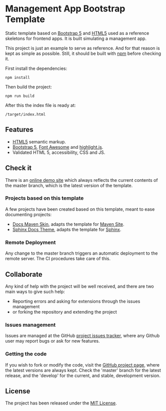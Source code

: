 # Management App Bootstrap Template

Static template based on [Bootstrap 5][bootstrap] and [HTML5][html5] used as a reference skeletons for frontend apps. It is built simulating a management app.

This project is just an example to serve as reference. And for that reason is kept as simple as possible. Still, it should be built with [npm][npm] before checking it.

First install the dependencies:

```
npm install
```

Then build the project:

```
npm run build
```

After this the index file is ready at:

```
/target/index.html
```

## Features

- [HTML5][html5] semantic markup.
- [Bootstrap 5][bootstrap], [Font Awesome][fontawesome] and [highlight.js][highlightjs].
- Validated HTML 5, accessibility, CSS and JS.

## Check it

There is an [online demo site][demo-site] which always reflects the current contents of the master branch, which is the latest version of the template.

### Projects based on this template

A few projects have been created based on this template, meant to ease documenting projects:

- [Docs Maven Skin][docs-maven-skin], adapts the template for [Maven Site][maven-site].
- [Sphinx Docs Theme][sphinx-docs-theme], adapts the template for [Sphinx][sphinx].

### Remote Deployment

Any change to the master branch triggers an automatic deployment to the remote server. The CI procedures take care of this.

## Collaborate

Any kind of help with the project will be well received, and there are two main ways to give such help:

- Reporting errors and asking for extensions through the issues management
- or forking the repository and extending the project

### Issues management

Issues are managed at the GitHub [project issues tracker][issues], where any Github user may report bugs or ask for new features.

### Getting the code

If you wish to fork or modify the code, visit the [GitHub project page][scm], where the latest versions are always kept. Check the 'master' branch for the latest release, and the 'develop' for the current, and stable, development version.

## License

The project has been released under the [MIT License][license].

[demo-site]: http://docs.bernardomg.com/management-app-bootstrap-template/
[issues]: https://github.com/Bernardo-MG/management-app-bootstrap-template/issues
[license]: http://www.opensource.org/licenses/mit-license.php
[npm]: https://www.npmjs.com/
[scm]: http://github.com/Bernardo-MG/management-app-bootstrap-template

[docs-maven-skin]: https://github.com/Bernardo-MG/docs-maven-skin
[sphinx-docs-theme]: https://github.com/Bernardo-MG/sphinx-docs-theme

[maven-site]: https://maven.apache.org/plugins/maven-site-plugin
[sphinx]: http://sphinx-doc.org/

[html5]: http://www.w3.org/TR/html5/

[bootstrap]: http://getbootstrap.com/
[fontawesome]: https://fortawesome.github.io/Font-Awesome/
[highlightjs]: https://highlightjs.org/
